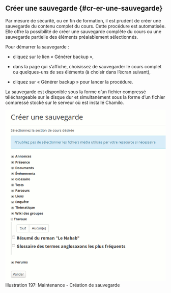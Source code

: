 ## Créer une sauvegarde {#cr-er-une-sauvegarde}

Par mesure de sécurité, ou en fin de formation, il est prudent de créer une sauvegarde du contenu complet du cours. Cette procédure est automatisée. Elle offre la possibilité de créer une sauvegarde complète du cours ou une sauvegarde partielle des éléments préalablement sélectionnés.

Pour démarrer la sauvegarde :

*   cliquez sur le lien « Générer backup »,

*   dans la page qui s’affiche, choisissez de sauvegarder le cours complet ou quelques-uns de ses éléments (à choisir dans l’écran suivant),

*   cliquez sur « Générer backup » pour lancer la procédure.

La sauvegarde est disponible sous la forme d’un fichier compressé téléchargeable sur le disque dur et simultanément sous la forme d’un fichier compressé stocké sur le serveur où est installé Chamilo.

![](../assets/image276.png)Illustration 197: Maintenance - Création de sauvegarde